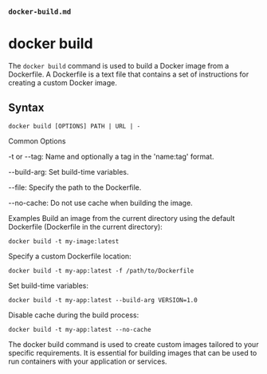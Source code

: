 
### `docker-build.md`


# docker build

The `docker build` command is used to build a Docker image from a Dockerfile. A Dockerfile is a text file that contains a set of instructions for creating a custom Docker image.

## Syntax

```shell
docker build [OPTIONS] PATH | URL | -
```

Common Options

-t or --tag: Name and optionally a tag in the 'name:tag' format.

--build-arg: Set build-time variables.

--file: Specify the path to the Dockerfile.

--no-cache: Do not use cache when building the image.


Examples
Build an image from the current directory using the default Dockerfile (Dockerfile in the current directory):

```shell
docker build -t my-image:latest
```
Specify a custom Dockerfile location:

```shell
docker build -t my-app:latest -f /path/to/Dockerfile
```
Set build-time variables:

```shell
docker build -t my-app:latest --build-arg VERSION=1.0
```
Disable cache during the build process:

```shell
docker build -t my-app:latest --no-cache
```

The docker build command is used to create custom images tailored to your specific requirements. It is essential for building images that can be used to run containers with your application or services.






